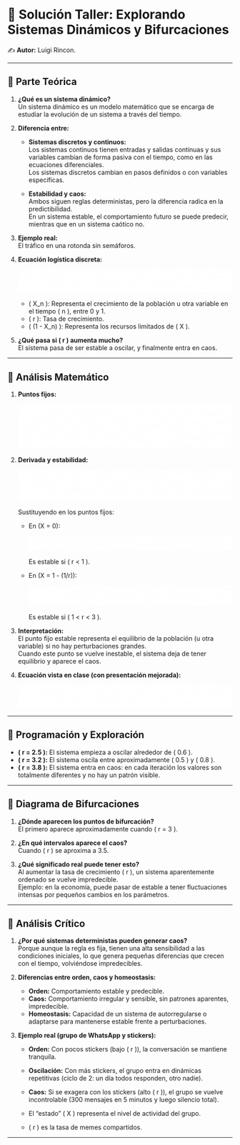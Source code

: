 # 📘 Solución Taller: Explorando Sistemas Dinámicos y Bifurcaciones


✍️ **Autor:** Luigi Rincon.

---

## 🔹 Parte Teórica

1. **¿Qué es un sistema dinámico?**  
   Un sistema dinámico es un modelo matemático que se encarga de estudiar la evolución de un sistema a través del tiempo.

2. **Diferencia entre:**
   - **Sistemas discretos y continuos:**  
     Los sistemas continuos tienen entradas y salidas continuas y sus variables cambian de forma pasiva con el tiempo, como en las ecuaciones diferenciales.  
     Los sistemas discretos cambian en pasos definidos o con variables específicas.

   - **Estabilidad y caos:**  
     Ambos siguen reglas deterministas, pero la diferencia radica en la predictibilidad.  
     En un sistema estable, el comportamiento futuro se puede predecir, mientras que en un sistema caótico no.

3. **Ejemplo real:**  
   El tráfico en una rotonda sin semáforos.

4. **Ecuación logística discreta:**

   ![Ecuación logística](formulas/logistica.png)

   - \( X_n \): Representa el crecimiento de la población u otra variable en el tiempo \( n \), entre 0 y 1.  
   - \( r \): Tasa de crecimiento.  
   - \( (1 - X_n) \): Representa los recursos limitados de \( X \).

5. **¿Qué pasa si \( r \) aumenta mucho?**  
   El sistema pasa de ser estable a oscilar, y finalmente entra en caos.

---

## 🔹 Análisis Matemático

1. **Puntos fijos:**

   ![Puntos fijos](formulas/puntos_fijos.png)

2. **Derivada y estabilidad:**

   ![Derivada](formulas/derivada.png)

   Sustituyendo en los puntos fijos:

   - En \(X = 0\):  
     
     ![Sustitución X=0](formulas/sustitucion_x0.png)

     Es estable si \( r < 1 \).

   - En \(X = 1 - (1/r)\):  
     
     ![Sustitución X=1-1/r](formulas/sustitucion_x1.png)

     Es estable si \( 1 < r < 3 \).

3. **Interpretación:**  
   El punto fijo estable representa el equilibrio de la población (u otra variable) si no hay perturbaciones grandes.  
   Cuando este punto se vuelve inestable, el sistema deja de tener equilibrio y aparece el caos.

4. **Ecuación vista en clase (con presentación mejorada):**

   ![Ecuación logística](formulas/logistica.png)

---

## 🔹 Programación y Exploración

- **\( r = 2.5 \):** El sistema empieza a oscilar alrededor de \( 0.6 \).  
- **\( r = 3.2 \):** El sistema oscila entre aproximadamente \( 0.5 \) y \( 0.8 \).  
- **\( r = 3.8 \):** El sistema entra en caos: en cada iteración los valores son totalmente diferentes y no hay un patrón visible.

---

## 🔹 Diagrama de Bifurcaciones

1. **¿Dónde aparecen los puntos de bifurcación?**  
   El primero aparece aproximadamente cuando \( r = 3 \).

2. **¿En qué intervalos aparece el caos?**  
   Cuando \( r \) se aproxima a 3.5.

3. **¿Qué significado real puede tener esto?**  
   Al aumentar la tasa de crecimiento \( r \), un sistema aparentemente ordenado se vuelve impredecible.  
   Ejemplo: en la economía, puede pasar de estable a tener fluctuaciones intensas por pequeños cambios en los parámetros.

---

## 🔹 Análisis Crítico

1. **¿Por qué sistemas deterministas pueden generar caos?**  
   Porque aunque la regla es fija, tienen una alta sensibilidad a las condiciones iniciales, lo que genera pequeñas diferencias que crecen con el tiempo, volviéndose impredecibles.

2. **Diferencias entre orden, caos y homeostasis:**
   - **Orden:** Comportamiento estable y predecible.  
   - **Caos:** Comportamiento irregular y sensible, sin patrones aparentes, impredecible.  
   - **Homeostasis:** Capacidad de un sistema de autorregularse o adaptarse para mantenerse estable frente a perturbaciones.

3. **Ejemplo real (grupo de WhatsApp y stickers):**
   - **Orden:** Con pocos stickers (bajo \( r \)), la conversación se mantiene tranquila.  
   - **Oscilación:** Con más stickers, el grupo entra en dinámicas repetitivas (ciclo de 2: un día todos responden, otro nadie).  
   - **Caos:** Si se exagera con los stickers (alto \( r \)), el grupo se vuelve incontrolable (300 mensajes en 5 minutos y luego silencio total).  

   - El “estado” \( X \) representa el nivel de actividad del grupo.  
   - \( r \) es la tasa de memes compartidos.

---

